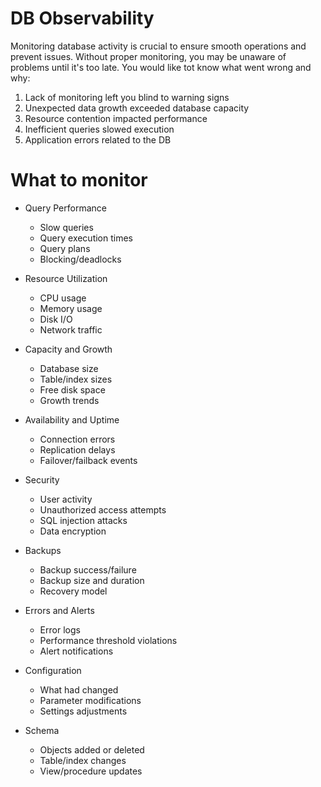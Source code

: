 # DB Observability
Monitoring database activity is crucial to ensure smooth operations and prevent issues. Without proper monitoring, you may be unaware of problems until it's too late. You would like tot know what went wrong and why:
1. Lack of monitoring left you blind to warning signs
2. Unexpected data growth exceeded database capacity
3. Resource contention impacted performance
4. Inefficient queries slowed execution
5. Application errors related to the DB

# What to monitor
- Query Performance
    - Slow queries
    - Query execution times
    - Query plans
    - Blocking/deadlocks

- Resource Utilization
    - CPU usage
    - Memory usage
    - Disk I/O
    - Network traffic

- Capacity and Growth
    - Database size
    - Table/index sizes
    - Free disk space
    - Growth trends

- Availability and Uptime
    - Connection errors
    - Replication delays
    - Failover/failback events

- Security
    - User activity
    - Unauthorized access attempts
    - SQL injection attacks
    - Data encryption

- Backups
    - Backup success/failure
    - Backup size and duration
    - Recovery model

- Errors and Alerts
    - Error logs
    - Performance threshold violations
    - Alert notifications

- Configuration
    - What had changed
    - Parameter modifications
    - Settings adjustments

- Schema
    - Objects added or deleted
    - Table/index changes
    - View/procedure updates
